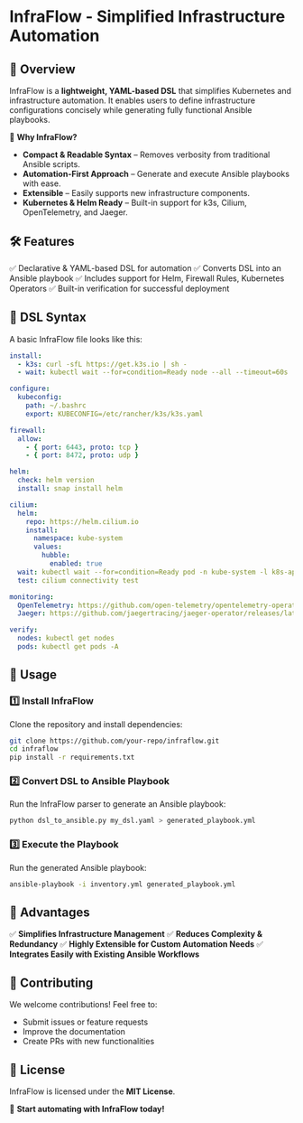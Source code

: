 # InfraFlow - Simplified Infrastructure Automation

## 🚀 Overview
InfraFlow is a **lightweight, YAML-based DSL** that simplifies Kubernetes and infrastructure automation. It enables users to define infrastructure configurations concisely while generating fully functional Ansible playbooks.

🔹 **Why InfraFlow?**
- **Compact & Readable Syntax** – Removes verbosity from traditional Ansible scripts.
- **Automation-First Approach** – Generate and execute Ansible playbooks with ease.
- **Extensible** – Easily supports new infrastructure components.
- **Kubernetes & Helm Ready** – Built-in support for k3s, Cilium, OpenTelemetry, and Jaeger.

## 🛠️ Features
✅ Declarative & YAML-based DSL for automation
✅ Converts DSL into an Ansible playbook
✅ Includes support for Helm, Firewall Rules, Kubernetes Operators
✅ Built-in verification for successful deployment

## 📜 DSL Syntax
A basic InfraFlow file looks like this:
```yaml
install:
  - k3s: curl -sfL https://get.k3s.io | sh -
  - wait: kubectl wait --for=condition=Ready node --all --timeout=60s

configure:
  kubeconfig:
    path: ~/.bashrc
    export: KUBECONFIG=/etc/rancher/k3s/k3s.yaml

firewall:
  allow:
    - { port: 6443, proto: tcp }
    - { port: 8472, proto: udp }

helm:
  check: helm version
  install: snap install helm

cilium:
  helm:
    repo: https://helm.cilium.io
    install:
      namespace: kube-system
      values:
        hubble:
          enabled: true
  wait: kubectl wait --for=condition=Ready pod -n kube-system -l k8s-app=cilium --timeout=300s
  test: cilium connectivity test

monitoring:
  OpenTelemetry: https://github.com/open-telemetry/opentelemetry-operator/releases/latest/download/opentelemetry-operator.yaml
  Jaeger: https://github.com/jaegertracing/jaeger-operator/releases/latest/download/jaeger-operator.yaml

verify:
  nodes: kubectl get nodes
  pods: kubectl get pods -A
```

## 🔧 Usage
### 1️⃣ Install InfraFlow
Clone the repository and install dependencies:
```bash
git clone https://github.com/your-repo/infraflow.git
cd infraflow
pip install -r requirements.txt
```

### 2️⃣ Convert DSL to Ansible Playbook
Run the InfraFlow parser to generate an Ansible playbook:
```bash
python dsl_to_ansible.py my_dsl.yaml > generated_playbook.yml
```

### 3️⃣ Execute the Playbook
Run the generated Ansible playbook:
```bash
ansible-playbook -i inventory.yml generated_playbook.yml
```

## 🎯 Advantages
✅ **Simplifies Infrastructure Management**
✅ **Reduces Complexity & Redundancy**
✅ **Highly Extensible for Custom Automation Needs**
✅ **Integrates Easily with Existing Ansible Workflows**

## 📌 Contributing
We welcome contributions! Feel free to:
- Submit issues or feature requests
- Improve the documentation
- Create PRs with new functionalities

## 📝 License
InfraFlow is licensed under the **MIT License**.

🚀 **Start automating with InfraFlow today!**
